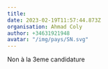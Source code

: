 ```yaml
---
title: 
date: 2023-02-19T11:57:44.873Z
organisation: Ahmad Coly
author: +34631921948
avatar: "/img/pays/SN.svg"
---
```


Non à la 3eme candidature 